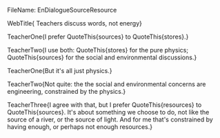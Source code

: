 FileName: EnDialogueSourceResource

WebTitle{ Teachers discuss words, not energy}

TeacherOne{I prefer QuoteThis{sources} to QuoteThis{stores}.}

TeacherTwo{I use both: QuoteThis{stores} for the pure physics; QuoteThis{sources} for the social and environmental discussions.}

TeacherOne{But it's all just physics.}

TeacherTwo{Not quite: the the social and environmental concerns are engineering, constrained by the physics.}

TeacherThree{I agree with that, but I prefer QuoteThis{resources} to QuoteThis{sources}. It's about something we choose to do, not like the source of a river, or the source of light. And for me that's constrained by having enough, or perhaps not enough resources.}
